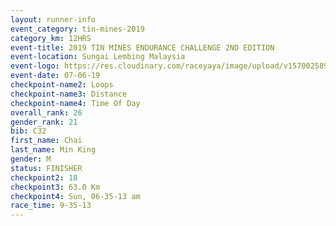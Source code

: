 ```yaml
---
layout: runner-info 
event_category: tin-mines-2019 
category_km: 12HRS 
event-title: 2019 TIN MINES ENDURANCE CHALLENGE 2ND EDITION 
event-location: Sungai Lembing Malaysia 
event-logo: https://res.cloudinary.com/raceyaya/image/upload/v1570025899/logo/tinmines_fkmhj8.jpg 
event-date: 07-06-19 
checkpoint-name2: Loops 
checkpoint-name3: Distance 
checkpoint-name4: Time Of Day 
overall_rank: 26
gender_rank: 21
bib: C32
first_name: Chai
last_name: Min King
gender: M
status: FINISHER
checkpoint2: 18
checkpoint3: 63.0 Km
checkpoint4: Sun, 06-35-13 am
race_time: 9-35-13
---
```

